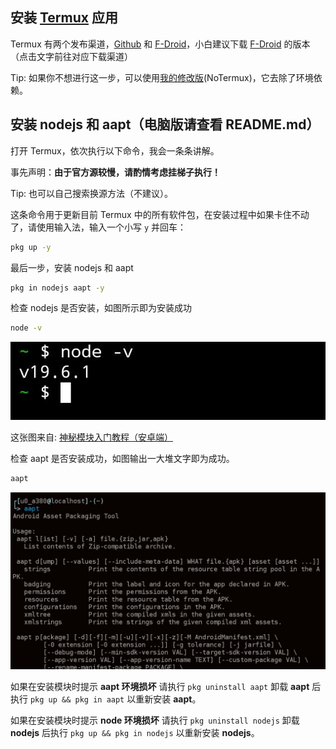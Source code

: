 ## 安装 [Termux](https://github.com/termux/termux-app/releases) 应用
Termux 有两个发布渠道，[Github](https://github.com/termux/termux-app/releases) 和 [F-Droid](https://f-droid.org/packages/com.termux/)，小白建议下载 [F-Droid](https://f-droid.org/packages/com.termux/) 的版本（点击文字前往对应下载渠道）

Tip: 如果你不想进行这一步，可以使用[我的修改版](https://t.me/xiayinlily)(NoTermux)，它去除了环境依赖。

## 安装 nodejs 和 aapt（电脑版请查看 README.md）
打开 Termux，依次执行以下命令，我会一条条讲解。

事先声明：**由于官方源较慢，请酌情考虑挂梯子执行！**

Tip: 也可以自己搜索换源方法（不建议）。

这条命令用于更新目前 Termux 中的所有软件包，在安装过程中如果卡住不动了，请使用输入法，输入一个小写 `y` 并回车：
```bash
pkg up -y
```

最后一步，安装 nodejs 和 aapt
```bash
pkg in nodejs aapt -y
```

检查 nodejs 是否安装，如图所示即为安装成功
```bash
node -v
```

![](../assets/20230505102753101.jpg)

这张图来自: [神秘模块入门教程（安卓端）](https://telegra.ph/%E7%A5%9E%E7%A7%98%E6%A8%A1%E5%9D%97%E7%AE%80%E6%98%8E%E6%95%99%E7%A8%8BAndroid%E7%AB%AF-04-06)

检查 aapt 是否安装成功，如图输出一大堆文字即为成功。
```bash
aapt
```

![安装成功](../assets/20230906153119436.jpg)

如果在安装模块时提示 **aapt 环境损坏** 请执行 `pkg uninstall aapt` 卸载 **aapt** 后执行 `pkg up && pkg in aapt` 以重新安装 **aapt**。

如果在安装模块时提示 **node 环境损坏** 请执行 `pkg uninstall nodejs` 卸载 **nodejs** 后执行 `pkg up && pkg in nodejs` 以重新安装 **nodejs**。